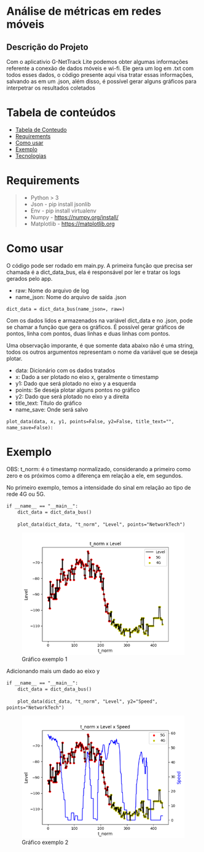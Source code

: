 # Análise de métricas em redes móveis

## Descrição do Projeto

Com o aplicativio G-NetTrack Lite podemos obter algumas informações referente a conexão de dados móveis e wi-fi. Ele gera um log em .txt com todos esses dados, o código presente aqui visa tratar essas informações, salvando as em um .json, além disso, é possível gerar alguns gráficos para interpetrar os resultados coletados

Tabela de conteúdos
=================
<!--ts-->
   * [Tabela de Conteudo](#tabela-de-conteudo)
   * [Requirements](#requirements)
   * [Como usar](#como-usar)
   * [Exemplo](#exemplo)
   * [Tecnologias](#tecnologias)
<!--te-->

# Requirements
> - Python > 3
> - Json - pip install jsonlib
> - Env - pip install virtualenv
> - Numpy - https://numpy.org/install/
> - Matplotlib - https://matplotlib.org

# Como usar

O código pode ser rodado em main.py. A primeira função que precisa ser chamada é a dict_data_bus, ela é responsável por ler e tratar os logs gerados pelo app.

* raw: Nome do arquivo de log
* name_json: Nome do arquivo de saída .json

```
dict_data = dict_data_bus(name_json=, raw=)
```

Com os dados lidos e armazenados na variável dict_data e no .json, pode se chamar a função que gera os gráficos. É possível gerar gráficos de pontos, linha com pontos, duas linhas e duas linhas com pontos.

Uma observação imporante, é que somente data abaixo não é uma string, todos os outros argumentos representam o nome da variável que se deseja plotar.

* data: Dicionário com os dados tratados
* x: Dado a ser plotado no eixo x, geralmente o timestamp
* y1: Dado que será plotado no eixo y a esquerda
* points: Se deseja plotar alguns pontos no gráfico
* y2: Dado que será plotado no eixo y a direita
* title_text: Titulo do gráfico
* name_save: Onde será salvo

```
plot_data(data, x, y1, points=False, y2=False, title_text="", name_save=False):
```

# Exemplo

OBS: t_norm: é o timestamp normalizado, considerando a primeiro como zero e os próximos como a diferença em relação a ele, em segundos.

No primeiro exemplo, temos a intensidade do sinal em relação ao tipo de rede 4G ou 5G.

```
if __name__ == "__main__":
    dict_data = dict_data_bus()

    plot_data(dict_data, "t_norm", "Level", points="NetworkTech")
```

<figure>
    <img src="Image/plot1.png"
         alt="plot1"
        >
    <figcaption>Gráfico exemplo 1</figcaption>
</figure>

Adicionando mais um dado ao eixo y

```
if __name__ == "__main__":
    dict_data = dict_data_bus()

    plot_data(dict_data, "t_norm", "Level", y2="Speed", points="NetworkTech")
```

<figure>
    <img src="Image/plot2.png"
         alt="plot2"
        >
    <figcaption>Gráfico exemplo 2</figcaption>
</figure>
